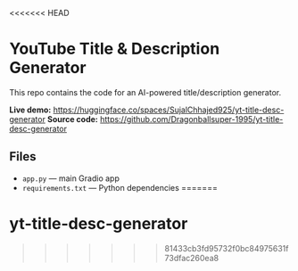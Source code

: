 <<<<<<< HEAD
# YouTube Title & Description Generator

This repo contains the code for an AI-powered title/description generator.

**Live demo:** https://huggingface.co/spaces/SujalChhajed925/yt-title-desc-generator
**Source code:** https://github.com/Dragonballsuper-1995/yt-title-desc-generator

## Files
- `app.py` — main Gradio app
- `requirements.txt` — Python dependencies
=======
# yt-title-desc-generator
>>>>>>> 81433cb3fd95732f0bc84975631f73dfac260ea8
